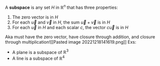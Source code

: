 A **subspace** is any set $H$ in $\mathbb{R}^n$ that has three properties:
1. The zero vector is in $H$
2. For each $\vec u$ and $\vec v$ in $H$, the sum $\vec u + \vec v$ is in $H$
3. For each $\vec u$ in $H$ and each scalar $c$, the vector $c\vec u$ is in $H$

Aka must have the zero vector, have closure through addition, and closure through multiplication![[Pasted image 20221218141619.png]]
Exs:
- A plane is a subspace of $\mathbb{R}^3$
- A line is a subspace of $\mathbb{R}^4$
